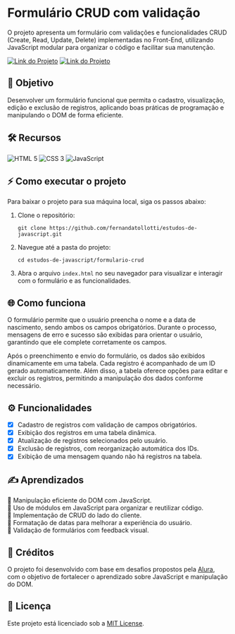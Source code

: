 # Formulário CRUD com validação

O projeto apresenta um formulário com validações e funcionalidades CRUD (Create, Read, Update, Delete) implementadas no Front-End, utilizando JavaScript modular para organizar o código e facilitar sua manutenção.

[![Link do Projeto](https://img.shields.io/badge/▶-000?style=for-the-badge&logo=movie&logoColor=E94D5F)](https://birthday-form.netlify.app/)
[![Link do Projeto](https://img.shields.io/badge/Acesse%20o%20Projeto-E94D5F?style=for-the-badge)](https://birthday-form.netlify.app/)

## 🎯 Objetivo

Desenvolver um formulário funcional que permita o cadastro, visualização, edição e exclusão de registros, aplicando boas práticas de programação e manipulando o DOM de forma eficiente.

## 🛠️ Recursos

![HTML 5](https://img.shields.io/badge/HTML5-333333?style=for-the-badge&logo=html5)
![CSS 3](https://img.shields.io/badge/CSS3-333333?style=for-the-badge&logo=css3&logoColor=1572B6)
![JavaScript](https://img.shields.io/badge/JavaScript-333333?style=for-the-badge&logo=javascript)

## ⚡ Como executar o projeto

Para baixar o projeto para sua máquina local, siga os passos abaixo:  
1. Clone o repositório:  
   ```
   git clone https://github.com/fernandatollotti/estudos-de-javascript.git
2. Navegue até a pasta do projeto:
   ```
   cd estudos-de-javascript/formulario-crud
3. Abra o arquivo `index.html` no seu navegador para visualizar e interagir com o formulário e as funcionalidades.

## 🌐 Como funciona
O formulário permite que o usuário preencha o nome e a data de nascimento, sendo ambos os campos obrigatórios. Durante o processo, mensagens de erro e sucesso são exibidas para orientar o usuário, garantindo que ele complete corretamente os campos.

Após o preenchimento e envio do formulário, os dados são exibidos dinamicamente em uma tabela. Cada registro é acompanhado de um ID gerado automaticamente. Além disso, a tabela oferece opções para editar e excluir os registros, permitindo a manipulação dos dados conforme necessário.

## ⚙️ Funcionalidades
- [x]  Cadastro de registros com validação de campos obrigatórios.
- [x]   Exibição dos registros em uma tabela dinâmica.
- [x]   Atualização de registros selecionados pelo usuário.
- [x]   Exclusão de registros, com reorganização automática dos IDs.
- [x]   Exibição de uma mensagem quando não há registros na tabela.

## ✍️ Aprendizados
🔹 Manipulação eficiente do DOM com JavaScript.  
🔹 Uso de módulos em JavaScript para organizar e reutilizar código.  
🔹 Implementação de CRUD do lado do cliente.  
🔹 Formatação de datas para melhorar a experiência do usuário.  
🔹 Validação de formulários com feedback visual.

## 🌟 Créditos
O projeto foi desenvolvido com base em desafios propostos pela [Alura](https://alura-7dayscode.vercel.app/javascript-dom.html), com o objetivo de fortalecer o aprendizado sobre JavaScript e manipulação do DOM.

## 📜 Licença
Este projeto está licenciado sob a [MIT License](https://github.com/fernandatollotti/estudos-de-javascript/tree/main?tab=MIT-1-ov-file).

